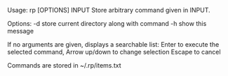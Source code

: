 Usage: rp [OPTIONS] INPUT
Store arbitrary command given in INPUT.

Options:
  -d      store current directory along with command
  -h      show this message


If no arguments are given, displays a searchable list:
  Enter to execute the selected command,
  Arrow up/down to change selection
  Escape to cancel

Commands are stored in ~/.rp/items.txt
